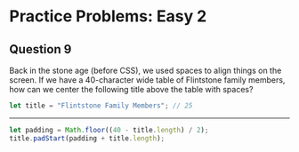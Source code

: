 # Practice Problems: Easy 2

## Question 9

Back in the stone age (before CSS), we used spaces to align things on the screen. If we have a 40-character wide table of Flintstone family members, how can we center the following title above the table with spaces?

```js
let title = "Flintstone Family Members"; // 25
```

---

```js
let padding = Math.floor((40 - title.length) / 2);
title.padStart(padding + title.length);
```
